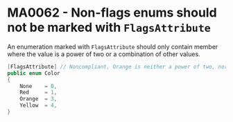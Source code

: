 # MA0062 - Non-flags enums should not be marked with `FlagsAttribute`

An enumeration marked with `FlagsAttribute` should only contain member where the value is a power of two or a combination of other values.

````csharp
[FlagsAttribute] // Noncompliant, Orange is neither a power of two, nor a combination of any of the defined values
public enum Color
{
	None    = 0,
	Red     = 1,
	Orange  = 3, 
	Yellow  = 4,
}
````